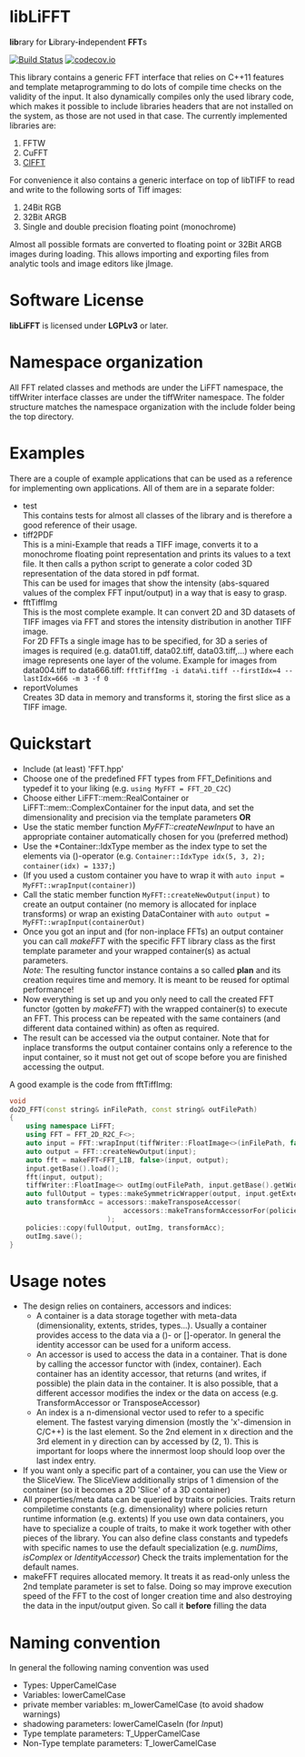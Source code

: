 # libLiFFT
**lib**rary for **L**ibrary-**i**ndependent **FFT**s

[![Build Status](https://travis-ci.org/ComputationalRadiationPhysics/liFFT.svg?branch=master)](https://travis-ci.org/ComputationalRadiationPhysics/liFFT)
[![codecov.io](https://codecov.io/github/ComputationalRadiationPhysics/liFFT/coverage.svg?branch=master)](https://codecov.io/github/ComputationalRadiationPhysics/liFFT?branch=master)

This library contains a generic FFT interface that relies on C++11 features and template metaprogramming to do lots of compile time checks on the validity of the input. It also dynamically compiles only the used library code, which makes it possible to include libraries headers that are not installed on the system, as those are not used in that case.
The currently implemented libraries are:

1. FFTW
2. CuFFT
3. [ClFFT](https://github.com/ComputationalRadiationPhysics/liFFT/pull/26)

For convenience it also contains a generic interface on top of libTIFF to read and write to the following sorts of Tiff images:

1. 24Bit RGB
2. 32Bit ARGB
3. Single and double precision floating point (monochrome)

Almost all possible formats are converted to floating point or 32Bit ARGB images during loading. This allows importing and exporting files from analytic tools and image editors like jImage.

# Software License
**libLiFFT** is licensed under **LGPLv3** or later.

# Namespace organization
All FFT related classes and methods are under the LiFFT namespace, the tiffWriter interface classes are under the tiffWriter namespace. The folder structure matches the namespace organization with the include folder being the top directory.

# Examples
There are a couple of example applications that can be used as a reference for implementing own applications. All of them are in a separate folder:

- test   
    This contains tests for almost all classes of the library and is therefore a good reference of their usage.
- tiff2PDF   
    This is a mini-Example that reads a TIFF image, converts it to a monochrome floating point representation and prints its values to a text file. It then calls a python script to generate a color coded 3D representation of the data stored in pdf format.   
    This can be used for images that show the intensity (abs-squared values of the complex FFT input/output) in a way that is easy to grasp.
- fftTiffImg   
    This is the most complete example. It can convert 2D and 3D datasets of TIFF images via FFT and stores the intensity distribution in another TIFF image.   
    For 2D FFTs a single image has to be specified, for 3D a series of images is required (e.g. data01.tiff, data02.tiff, data03.tiff,...) where each image represents one layer of the volume. Example for images from data004.tiff to data666.tiff: `fftTiffImg -i data%i.tiff --firstIdx=4 --lastIdx=666 -m 3 -f 0`
- reportVolumes   
    Creates 3D data in memory and transforms it, storing the first slice as a TIFF image.
    
# Quickstart

- Include (at least) 'FFT.hpp'
- Choose one of the predefined FFT types from FFT\_Definitions and typedef it to your liking (e.g. `using MyFFT = FFT_2D_C2C`)
- Choose either LiFFT::mem::RealContainer or LiFFT::mem::ComplexContainer for the input data, and set the dimensionality and precision via the template parameters    **OR**
- Use the static member function *MyFFT::createNewInput* to have an appropriate container automatically chosen for you (preferred method)
- Use the *Container::IdxType member as the index type to set the elements via ()-operator (e.g. `Container::IdxType idx(5, 3, 2); container(idx) = 1337;`)
- (If you used a custom container you have to wrap it with `auto input = MyFFT::wrapInput(container)`)
- Call the static member function `MyFFT::createNewOutput(input)` to create an output container (no memory is allocated for inplace transforms) or wrap an existing DataContainer with `auto output = MyFFT::wrapInput(containerOut)`
- Once you got an input and (for non-inplace FFTs) an output container you can call *makeFFT* with the specific FFT library class as the first template parameter and your wrapped container(s) as actual parameters.   
    *Note:* The resulting functor instance contains a so called **plan** and its creation requires time and memory. It is meant to be reused for optimal performance!
- Now everything is set up and you only need to call the created FFT functor (gotten by *makeFFT*) with the wrapped container(s) to execute an FFT. This process can be repeated with the same containers (and different data contained within) as often as required.
- The result can be accessed via the output container. Note that for inplace transforms the output container contains only a reference to the input container, so it must not get out of scope before you are finished accessing the output.

A good example is the code from fftTiffImg:
```C++
void
do2D_FFT(const string& inFilePath, const string& outFilePath)
{
    using namespace LiFFT;
    using FFT = FFT_2D_R2C_F<>;
    auto input = FFT::wrapInput(tiffWriter::FloatImage<>(inFilePath, false));
    auto output = FFT::createNewOutput(input);
    auto fft = makeFFT<FFT_LIB, false>(input, output);
    input.getBase().load();
    fft(input, output);
    tiffWriter::FloatImage<> outImg(outFilePath, input.getBase().getWidth(), input.getBase().getHeight());
    auto fullOutput = types::makeSymmetricWrapper(output, input.getExtents()[1]);
    auto transformAcc = accessors::makeTransposeAccessor(
                            accessors::makeTransformAccessorFor(policies::CalcIntensityFunc(), fullOutput)
                        );
    policies::copy(fullOutput, outImg, transformAcc);
    outImg.save();
}
```    
# Usage notes

- The design relies on containers, accessors and indices:
    - A container is a data storage together with meta-data (dimensionality, extents, strides, types...). Usually a container provides access to the data via a ()- or []-operator. In general the identity accessor can be used for a uniform access.
    - An accessor is used to access the data in a container. That is done by calling the accessor functor with (index, container). Each container has an identity accessor, that returns (and writes, if possible) the plain data in the container. It is also possible, that a different accessor modifies the index or the data on access (e.g. TransformAccessor or TransposeAccessor)
    - An index is a n-dimensional vector used to refer to a specific element. The fastest varying dimension (mostly the 'x'-dimension in C/C++) is the last element. So the 2nd element in x direction and the 3rd element in y direction can by accessed by (2, 1). This is important for loops where the innermost loop should loop over the last index entry.
- If you want only a specific part of a container, you can use the View or the SliceView. The SliceView additionally strips of 1 dimension of the container (so it becomes a 2D 'Slice' of a 3D container)
- All properties/meta data can be queried by traits or policies. Traits return compiletime constants (e.g. dimensionality) where policies return runtime information (e.g. extents) If you use own data containers, you have to specialize a couple of traits, to make it work together with other pieces of the library. You can also define class constants and typedefs with specific names to use the default specialization (e.g. *numDims*, *isComplex* or *IdentityAccessor*) Check the traits implementation for the default names. 
- makeFFT requires allocated memory. It treats it as read-only unless the 2nd template parameter is set to false. Doing so may improve execution speed of the FFT to the cost of longer creation time and also destroying the data in the input/output given. So call it **before** filling the data

# Naming convention

In general the following naming convention was used
- Types: UpperCamelCase
- Variables: lowerCamelCase
- private member variables: m_lowerCamelCase (to avoid shadow warnings)
- shadowing parameters: lowerCamelCaseIn (for *In*put)
- Type template parameters: T_UpperCamelCase
- Non-Type template parameters: T_lowerCamelCase

